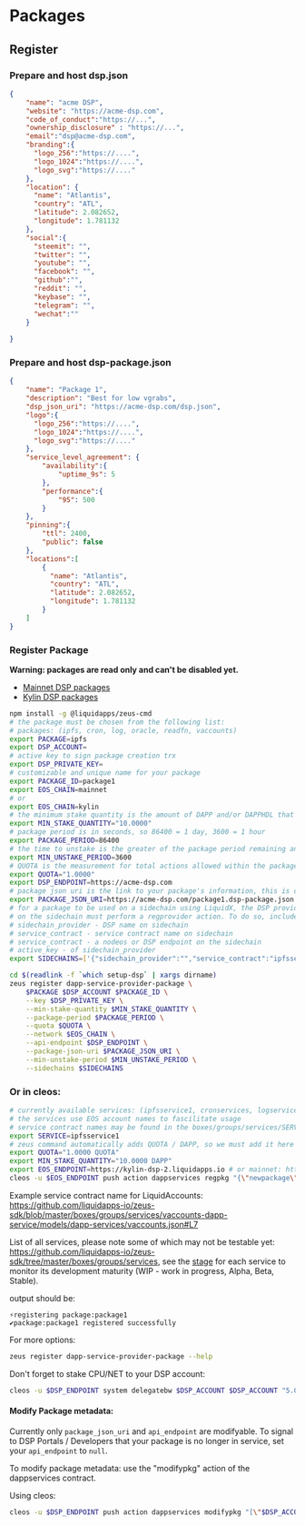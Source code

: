 Packages
========

## Register
### Prepare and host dsp.json 
```JSON
{
    "name": "acme DSP",
    "website": "https://acme-dsp.com",
    "code_of_conduct":"https://...",
    "ownership_disclosure" : "https://...",
    "email":"dsp@acme-dsp.com",
    "branding":{
      "logo_256":"https://....",
      "logo_1024":"https://....",
      "logo_svg":"https://...."
    },
    "location": {
      "name": "Atlantis",
      "country": "ATL",
      "latitude": 2.082652,
      "longitude": 1.781132
    },
    "social":{
      "steemit": "",
      "twitter": "",
      "youtube": "",
      "facebook": "",
      "github":"",
      "reddit": "",
      "keybase": "",
      "telegram": "",
      "wechat":""      
    }
    
}

```
### Prepare and host dsp-package.json 
```JSON
{
    "name": "Package 1",
    "description": "Best for low vgrabs",
    "dsp_json_uri": "https://acme-dsp.com/dsp.json",
    "logo":{
      "logo_256":"https://....",
      "logo_1024":"https://....",
      "logo_svg":"https://...."
    },
    "service_level_agreement": {
        "availability":{
            "uptime_9s": 5
        },
        "performance":{
            "95": 500
        }
    },
    "pinning":{
        "ttl": 2400,
        "public": false
    },
    "locations":[
        {
          "name": "Atlantis",
          "country": "ATL",
          "latitude": 2.082652,
          "longitude": 1.781132
        }
    ]
}
```

### Register Package

**Warning: packages are read only and can't be disabled yet.**

* [Mainnet DSP packages](https://bloks.io/account/dappservices?loadContract=true&tab=Tables&account=dappservices&scope=dappservices&limit=100&table=package)
* [Kylin DSP packages](https://kylin.bloks.io/account/dappservices?loadContract=true&tab=Tables&account=dappservices&scope=dappservices&limit=100&table=package)

```bash
npm install -g @liquidapps/zeus-cmd
# the package must be chosen from the following list:
# packages: (ipfs, cron, log, oracle, readfn, vaccounts)
export PACKAGE=ipfs
export DSP_ACCOUNT=
# active key to sign package creation trx
export DSP_PRIVATE_KEY=
# customizable and unique name for your package
export PACKAGE_ID=package1
export EOS_CHAIN=mainnet
# or
export EOS_CHAIN=kylin
# the minimum stake quantity is the amount of DAPP and/or DAPPHDL that must be staked to meet the package's threshold for use
export MIN_STAKE_QUANTITY="10.0000"
# package period is in seconds, so 86400 = 1 day, 3600 = 1 hour
export PACKAGE_PERIOD=86400
# the time to unstake is the greater of the package period remaining and the minimum unstake period, which is also in seconds
export MIN_UNSTAKE_PERIOD=3600
# QUOTA is the measurement for total actions allowed within the package period to be processed by the DSP.  1.0000 QUOTA = 10,000 actions. 0.0001 QUOTA = 1 action
export QUOTA="1.0000"
export DSP_ENDPOINT=https://acme-dsp.com
# package json uri is the link to your package's information, this is customizable without a required syntax
export PACKAGE_JSON_URI=https://acme-dsp.com/package1.dsp-package.json
# for a package to be used on a sidechain using LiquidX, the DSP provider's account 
# on the sidechain must perform a regprovider action. To do so, include an object(s) containing:
# sidechain_provider - DSP name on sidechain
# service_contract - service contract name on sidechain
# service_contract - a nodeos or DSP endpoint on the sidechain
# active_key - of sidechain_provider
export SIDECHAINS=['{"sidechain_provider":"","service_contract":"ipfsservice2","nodeos_endpoint":"https://api.jungle.alohaeos.com:443","active_key":""}']

cd $(readlink -f `which setup-dsp` | xargs dirname)
zeus register dapp-service-provider-package \
    $PACKAGE $DSP_ACCOUNT $PACKAGE_ID \
    --key $DSP_PRIVATE_KEY \
    --min-stake-quantity $MIN_STAKE_QUANTITY \
    --package-period $PACKAGE_PERIOD \
    --quota $QUOTA \
    --network $EOS_CHAIN \
    --api-endpoint $DSP_ENDPOINT \
    --package-json-uri $PACKAGE_JSON_URI \
    --min-unstake-period $MIN_UNSTAKE_PERIOD \
    --sidechains $SIDECHAINS
```

### Or in cleos:

```bash
# currently available services: (ipfsservice1, cronservices, logservices1, oracleservic, readfndspsvc, accountless1)
# the services use EOS account names to fascilitate usage
# service contract names may be found in the boxes/groups/services/SERVICE_NAME/models/dapp-services/*.json file as the ( contract ) parameter
export SERVICE=ipfsservice1
# zeus command automatically adds QUOTA / DAPP, so we must add it here
export QUOTA="1.0000 QUOTA"
export MIN_STAKE_QUANTITY="10.0000 DAPP"
export EOS_ENDPOINT=https://kylin-dsp-2.liquidapps.io # or mainnet: https://api.eosnewyork.io
cleos -u $EOS_ENDPOINT push action dappservices regpkg "{\"newpackage\":{\"api_endpoint\":\"$DSP_ENDPOINT\",\"enabled\":0,\"id\":0,\"min_stake_quantity\":\"$MIN_STAKE_QUANTITY\",\"min_unstake_period\":\"$MIN_UNSTAKE_PERIOD\",\"package_id\":\"$PACKAGE_ID\",\"package_json_uri\":\"$PACKAGE_JSON_URI\",\"package_period\":\"$PACKAGE_PERIOD\",\"provider\":\"$DSP_ACCOUNT\",\"quota\":\"$QUOTA\",\"service\":\"$SERVICE\"}}" -p $DSP_ACCOUNT
```

Example service contract name for LiquidAccounts: https://github.com/liquidapps-io/zeus-sdk/blob/master/boxes/groups/services/vaccounts-dapp-service/models/dapp-services/vaccounts.json#L7

List of all services, please note some of which may not be testable yet: https://github.com/liquidapps-io/zeus-sdk/tree/master/boxes/groups/services, see the [stage](https://docs.liquidapps.io/en/v1.4/services/history-service.html#stage) for each service to monitor its development maturity (WIP - work in progress, Alpha, Beta, Stable).

output should be:
```
⚡registering package:package1
✔️package:package1 registered successfully
```

For more options:
```bash
zeus register dapp-service-provider-package --help 
```

Don't forget to stake CPU/NET to your DSP account:
```bash
cleos -u $DSP_ENDPOINT system delegatebw $DSP_ACCOUNT $DSP_ACCOUNT "5.000 EOS" "95.000 EOS" -p $DSP_ACCOUNT@active
```

#### Modify Package metadata:
Currently only `package_json_uri` and `api_endpoint` are modifyable.  To signal to DSP Portals / Developers that your package is no longer in service, set your `api_endpoint` to `null`.

To modify package metadata: use the "modifypkg" action of the dappservices contract.

Using cleos:
```bash
cleos -u $DSP_ENDPOINT push action dappservices modifypkg "[\"$DSP_ACCOUNT\",\"$PACKAGE_ID\",\"ipfsservice1\",\"$DSP_ENDPOINT\",\"https://acme-dsp.com/modified-package1.dsp-package.json\"]" -p $DSP_ACCOUNT@active
```